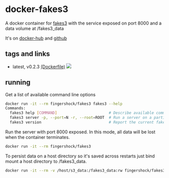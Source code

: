 # docker-fakes3


A docker container for [fakes3](https://github.com/jubos/fake-s3) with the service exposed on port 8000 and a data volume at /fakes3_data

It's on [docker-hub](https://hub.docker.com/r/fingershock/fakes3/) and [github](https://github.com/iJJi/docker-fakes3)

## tags and links

 * latest, v0.2.3 [(Dockerfile)](https://github.com/iJJi/docker-fakes3/blob/master/Dockerfile) [![](https://badge.imagelayers.io/fingershock/fakes3:latest.svg)](https://imagelayers.io/?images=fingershock/fakes3:latest)

## running

Get a list of available command line options
```sh
docker run -it --rm fingershock/fakes3 fakes3 --help
Commands:
  fakes3 help [COMMAND]                       # Describe available commands or one specific command
  fakes3 server -p, --port=N -r, --root=ROOT  # Run a server on a particular hostname
  fakes3 version                              # Report the current fakes3 version
```


Run the server with port 8000 exposed. In this mode, all data will be lost when the container terminates.
```sh
docker run -it --rm fingershock/fakes3
```


To persist data on a host directory so it's saved across restarts just bind mount a host directory to /fakes3_data.
```sh
docker run -it --rm -v /host/s3_data:/fakes3_data:rw fingershock/fakes3
```

